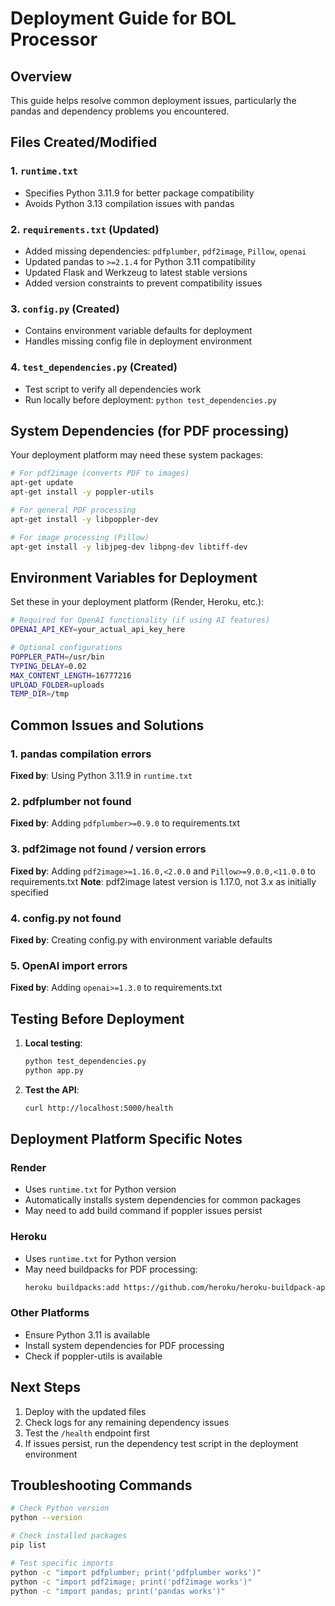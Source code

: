 # Deployment Guide for BOL Processor

## Overview
This guide helps resolve common deployment issues, particularly the pandas and dependency problems you encountered.

## Files Created/Modified

### 1. `runtime.txt`
- Specifies Python 3.11.9 for better package compatibility
- Avoids Python 3.13 compilation issues with pandas

### 2. `requirements.txt` (Updated)
- Added missing dependencies: `pdfplumber`, `pdf2image`, `Pillow`, `openai`
- Updated pandas to `>=2.1.4` for Python 3.11 compatibility
- Updated Flask and Werkzeug to latest stable versions
- Added version constraints to prevent compatibility issues

### 3. `config.py` (Created)
- Contains environment variable defaults for deployment
- Handles missing config file in deployment environment

### 4. `test_dependencies.py` (Created)
- Test script to verify all dependencies work
- Run locally before deployment: `python test_dependencies.py`

## System Dependencies (for PDF processing)

Your deployment platform may need these system packages:

```bash
# For pdf2image (converts PDF to images)
apt-get update
apt-get install -y poppler-utils

# For general PDF processing
apt-get install -y libpoppler-dev

# For image processing (Pillow)
apt-get install -y libjpeg-dev libpng-dev libtiff-dev
```

## Environment Variables for Deployment

Set these in your deployment platform (Render, Heroku, etc.):

```bash
# Required for OpenAI functionality (if using AI features)
OPENAI_API_KEY=your_actual_api_key_here

# Optional configurations
POPPLER_PATH=/usr/bin
TYPING_DELAY=0.02
MAX_CONTENT_LENGTH=16777216
UPLOAD_FOLDER=uploads
TEMP_DIR=/tmp
```

## Common Issues and Solutions

### 1. pandas compilation errors
**Fixed by**: Using Python 3.11.9 in `runtime.txt`

### 2. pdfplumber not found
**Fixed by**: Adding `pdfplumber>=0.9.0` to requirements.txt

### 3. pdf2image not found / version errors
**Fixed by**: Adding `pdf2image>=1.16.0,<2.0.0` and `Pillow>=9.0.0,<11.0.0` to requirements.txt
**Note**: pdf2image latest version is 1.17.0, not 3.x as initially specified

### 4. config.py not found
**Fixed by**: Creating config.py with environment variable defaults

### 5. OpenAI import errors
**Fixed by**: Adding `openai>=1.3.0` to requirements.txt

## Testing Before Deployment

1. **Local testing**:
   ```bash
   python test_dependencies.py
   python app.py
   ```

2. **Test the API**:
   ```bash
   curl http://localhost:5000/health
   ```

## Deployment Platform Specific Notes

### Render
- Uses `runtime.txt` for Python version
- Automatically installs system dependencies for common packages
- May need to add build command if poppler issues persist

### Heroku
- Uses `runtime.txt` for Python version
- May need buildpacks for PDF processing:
  ```bash
  heroku buildpacks:add https://github.com/heroku/heroku-buildpack-apt
  ```

### Other Platforms
- Ensure Python 3.11 is available
- Install system dependencies for PDF processing
- Check if poppler-utils is available

## Next Steps

1. Deploy with the updated files
2. Check logs for any remaining dependency issues
3. Test the `/health` endpoint first
4. If issues persist, run the dependency test script in the deployment environment

## Troubleshooting Commands

```bash
# Check Python version
python --version

# Check installed packages
pip list

# Test specific imports
python -c "import pdfplumber; print('pdfplumber works')"
python -c "import pdf2image; print('pdf2image works')"
python -c "import pandas; print('pandas works')"
``` 